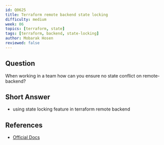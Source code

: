 ```yaml
---
id: Q0625
title: Terraform remote backend state locking
difficulty: medium
week: 06
topics: [terraform, state]
tags: [terraform, backend, state-locking]
author: Mobarak Hosen
reviewed: false
---
```


## Question

When working in a team how can you ensure no state conflict on remote-backend?

## Short Answer

- using state locking feature in terraform remote backend

## References

- [Official Docs](https://developer.hashicorp.com/terraform/language/state/locking)

